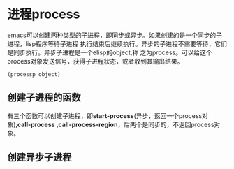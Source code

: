 # 进程process
emacs可以创建两种类型的子进程，即同步或异步。如果创建的是一个同步的子进程，lisp程序等待子进程
执行结束后继续执行。异步的子进程不需要等待，它们是同步执行。异步子进程是一个elisp的object,称
之为process。可以给这个process对象发送信号，获得子进程状态，或者收到其输出结果。  
```elisp
(processp object)
```

## 创建子进程的函数
有三个函数可以创建子进程，即**start-process**(异步，返回一个process对象),**call-process**
,**call-process-region**，后两个是同步的，不返回process对象。

## 创建异步子进程
